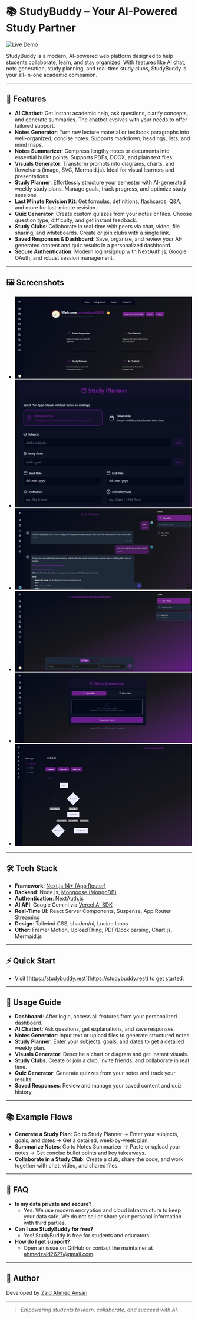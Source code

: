 # 📚 StudyBuddy – Your AI-Powered Study Partner

[![Live Demo](https://img.shields.io/badge/Live%20Demo-studybuddy.rest-purple?style=flat-square)](https://studybuddy.rest)

StudyBuddy is a modern, AI-powered web platform designed to help students collaborate, learn, and stay organized. With features like AI chat, note generation, study planning, and real-time study clubs, StudyBuddy is your all-in-one academic companion.

---

## 🚀 Features

- **AI Chatbot**: Get instant academic help, ask questions, clarify concepts, and generate summaries. The chatbot evolves with your needs to offer tailored support.
- **Notes Generator**: Turn raw lecture material or textbook paragraphs into well-organized, concise notes. Supports markdown, headings, lists, and mind maps.
- **Notes Summarizer**: Compress lengthy notes or documents into essential bullet points. Supports PDFs, DOCX, and plain text files.
- **Visuals Generator**: Transform prompts into diagrams, charts, and flowcharts (image, SVG, Mermaid.js). Ideal for visual learners and presentations.
- **Study Planner**: Effortlessly structure your semester with AI-generated weekly study plans. Manage goals, track progress, and optimize study sessions.
- **Last Minute Revision Kit**: Get formulas, definitions, flashcards, Q&A, and more for last-minute revision.
- **Quiz Generator**: Create custom quizzes from your notes or files. Choose question type, difficulty, and get instant feedback.
- **Study Clubs**: Collaborate in real-time with peers via chat, video, file sharing, and whiteboards. Create or join clubs with a single link.
- **Saved Responses & Dashboard**: Save, organize, and review your AI-generated content and quiz results in a personalized dashboard.
- **Secure Authentication**: Modern login/signup with NextAuth.js, Google OAuth, and robust session management.

---

## 🖼️ Screenshots

- ![Dashboard](public/assets/dash.png)
- ![Study Planner](public/assets/planner.png)
- ![AI Chat](public/assets/chat.png)
- ![Notes Generator](public/assets/notesgen.png)
- ![Notes Summarizer](public/assets/summarizer.png)
- ![Visuals Generator](public/assets/visuals.jpg)

---

## 🛠️ Tech Stack

- **Framework**: [Next.js 14+ (App Router)](https://nextjs.org/)
- **Backend**: Node.js, [Mongoose (MongoDB)](https://mongoosejs.com/)
- **Authentication**: [NextAuth.js](https://next-auth.js.org/)
- **AI API**: Google Gemini via [Vercel AI SDK](https://vercel.com/docs/ai)
- **Real-Time UI**: React Server Components, Suspense, App Router Streaming
- **Design**: Tailwind CSS, shadcn/ui, Lucide Icons
- **Other**: Framer Motion, UploadThing, PDF/Docx parsing, Chart.js, Mermaid.js

---

## ⚡ Quick Start



- Visit [https://studybuddy.rest](https://studybuddy.rest) to get started.

---



## 🧭 Usage Guide

- **Dashboard**: After login, access all features from your personalized dashboard.
- **AI Chatbot**: Ask questions, get explanations, and save responses.
- **Notes Generator**: Input text or upload files to generate structured notes.
- **Study Planner**: Enter your subjects, goals, and dates to get a detailed weekly plan.
- **Visuals Generator**: Describe a chart or diagram and get instant visuals.
- **Study Clubs**: Create or join a club, invite friends, and collaborate in real time.
- **Quiz Generator**: Generate quizzes from your notes and track your results.
- **Saved Responses**: Review and manage your saved content and quiz history.

---

## 📚 Example Flows

- **Generate a Study Plan**: Go to Study Planner → Enter your subjects, goals, and dates → Get a detailed, week-by-week plan.
- **Summarize Notes**: Go to Notes Summarizer → Paste or upload your notes → Get concise bullet points and key takeaways.
- **Collaborate in a Study Club**: Create a club, share the code, and work together with chat, video, and shared files.


---

## 🙋 FAQ

- **Is my data private and secure?**
  - Yes. We use modern encryption and cloud infrastructure to keep your data safe. We do not sell or share your personal information with third parties.
- **Can I use StudyBuddy for free?**
  - Yes! StudyBuddy is free for students and educators.
- **How do I get support?**
  - Open an issue on GitHub or contact the maintainer at [ahmedzaid2627@gmail.com](mailto:ahmedzaid2627@gmail.com).

---

## 👤 Author

Developed by [Zaid Ahmed Ansari](https://www.linkedin.com/in/zaid-ahmed-ansari-aa9272293/)

---

> _Empowering students to learn, collaborate, and succeed with AI._
